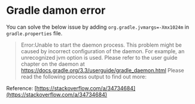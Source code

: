 # Gradle damon error

You can solve the below issue by adding `org.gradle.jvmargs=-Xmx1024m` in `gradle.properties` file.

>Error:Unable to start the daemon process.
>This problem might be caused by incorrect configuration of the daemon.
>For example, an unrecognized jvm option is used.
>Please refer to the user guide chapter on the daemon at https://docs.gradle.org/3.3/userguide/gradle_daemon.html
>Please read the following process output to find out more:

Reference:
[https://stackoverflow.com/a/34734684](https://stackoverflow.com/a/34734684)
